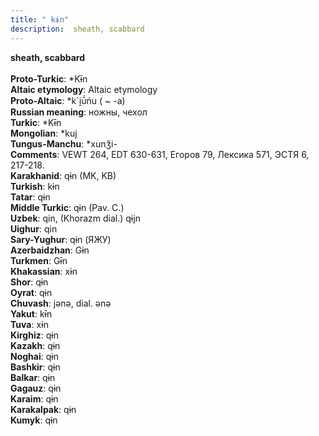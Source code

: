 ```yaml
---
title: " kɨn"
description:  sheath, scabbard
---
```

<strong> sheath, scabbard</strong><br><br>
<strong>Proto-Turkic</strong>:  *Kɨ̄n<br>
<strong>Altaic etymology</strong>:  Altaic etymology<br>
<strong> Proto-Altaic</strong>:  *k`i̯ū́ńu ( ~ -a)<br>
<strong>Russian meaning</strong>:  ножны, чехол<br>
<strong>Turkic</strong>:  *Kɨ̄n<br>
<strong>Mongolian</strong>:  *kuj<br>
<strong>Tungus-Manchu</strong>:  *xunǯi-<br>
<strong>Comments</strong>:  VEWT 264, EDT 630-631, Егоров 79, Лексика 571, ЭСТЯ 6, 217-218.<br>
<strong>Karakhanid</strong>:  qɨn (MK, KB)<br>
<strong>Turkish</strong>:  kɨn<br>
<strong>Tatar</strong>:  qɨn<br>
<strong>Middle Turkic</strong>:  qɨn (Pav. C.)<br>
<strong>Uzbek</strong>:  qin, (Khorazm dial.) qɨjn<br>
<strong>Uighur</strong>:  qin<br>
<strong>Sary-Yughur</strong>:  qɨn (ЯЖУ)<br>
<strong>Azerbaidzhan</strong>:  Gɨn<br>
<strong>Turkmen</strong>:  Gɨ̄n<br>
<strong>Khakassian</strong>:  xɨn<br>
<strong>Shor</strong>:  qɨn<br>
<strong>Oyrat</strong>:  qɨn<br>
<strong>Chuvash</strong>:  jǝnǝ, dial. ǝnǝ<br>
<strong>Yakut</strong>:  kɨ̄n<br>
<strong>Tuva</strong>:  xɨn<br>
<strong>Kirghiz</strong>:  qɨn<br>
<strong>Kazakh</strong>:  qɨn<br>
<strong>Noghai</strong>:  qɨn<br>
<strong>Bashkir</strong>:  qɨn<br>
<strong>Balkar</strong>:  qɨn<br>
<strong>Gagauz</strong>:  qɨn<br>
<strong>Karaim</strong>:  qɨn<br>
<strong>Karakalpak</strong>:  qɨn<br>
<strong>Kumyk</strong>:  qɨn<br>


